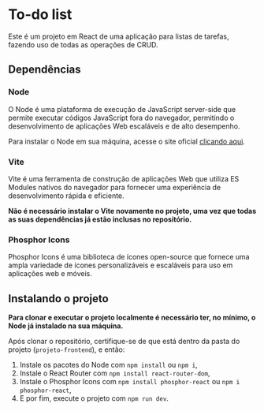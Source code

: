# To-do list
Este é um projeto em React de uma aplicação para listas de tarefas, fazendo uso de todas as operações de CRUD.

## Dependências
### Node
O Node é uma plataforma de execução de JavaScript server-side que permite executar códigos JavaScript fora do navegador, permitindo o desenvolvimento de aplicações Web escaláveis e de alto desempenho.

Para instalar o Node em sua máquina, acesse o site oficial [clicando aqui](https://nodejs.org/en/download/package-manager).

### Vite
Vite é uma ferramenta de construção de aplicações Web que utiliza ES Modules nativos do navegador para fornecer uma experiência de desenvolvimento rápida e eficiente.

**Não é necessário instalar o Vite novamente no projeto, uma vez que todas as suas dependências já estão inclusas no repositório.**

### Phosphor Icons
Phosphor Icons é uma biblioteca de ícones open-source que fornece uma ampla variedade de ícones personalizáveis e escaláveis para uso em aplicações web e móveis.

## Instalando o projeto
**Para clonar e executar o projeto localmente é necessário ter, no mínimo, o Node já instalado na sua máquina.**

Após clonar o repositório, certifique-se de que está dentro da pasta do projeto (`projeto-frontend`), e então:
1. Instale os pacotes do Node com `npm install` ou `npm i`,
2. Instale o React Router com `npm install react-router-dom`,
3. Instale o Phosphor Icons com `npm install phosphor-react` ou `npm i phosphor-react`,
4. E por fim, execute o projeto com `npm run dev`.